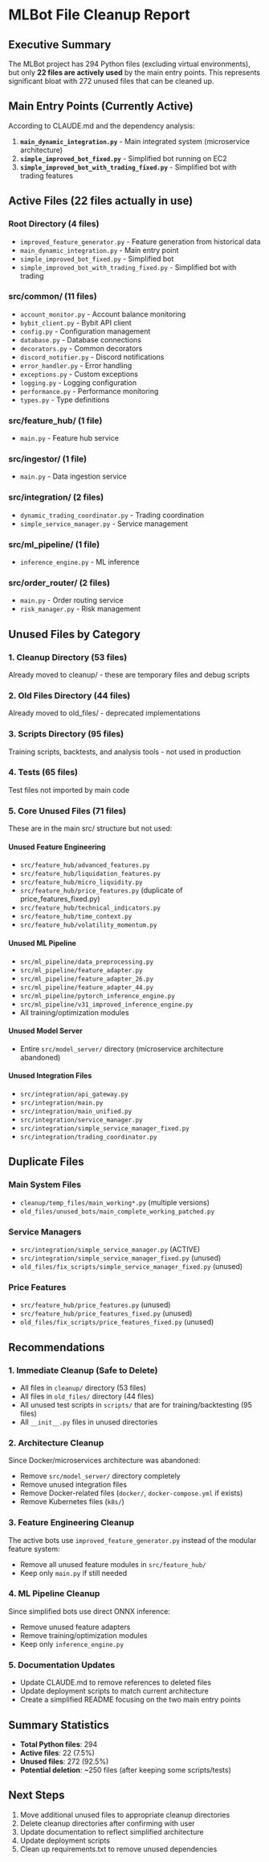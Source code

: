 # MLBot File Cleanup Report

## Executive Summary

The MLBot project has 294 Python files (excluding virtual environments), but only **22 files are actively used** by the main entry points. This represents significant bloat with 272 unused files that can be cleaned up.

## Main Entry Points (Currently Active)

According to CLAUDE.md and the dependency analysis:
1. **`main_dynamic_integration.py`** - Main integrated system (microservice architecture)
2. **`simple_improved_bot_fixed.py`** - Simplified bot running on EC2
3. **`simple_improved_bot_with_trading_fixed.py`** - Simplified bot with trading features

## Active Files (22 files actually in use)

### Root Directory (4 files)
- `improved_feature_generator.py` - Feature generation from historical data
- `main_dynamic_integration.py` - Main entry point
- `simple_improved_bot_fixed.py` - Simplified bot
- `simple_improved_bot_with_trading_fixed.py` - Simplified bot with trading

### src/common/ (11 files)
- `account_monitor.py` - Account balance monitoring
- `bybit_client.py` - Bybit API client
- `config.py` - Configuration management
- `database.py` - Database connections
- `decorators.py` - Common decorators
- `discord_notifier.py` - Discord notifications
- `error_handler.py` - Error handling
- `exceptions.py` - Custom exceptions
- `logging.py` - Logging configuration
- `performance.py` - Performance monitoring
- `types.py` - Type definitions

### src/feature_hub/ (1 file)
- `main.py` - Feature hub service

### src/ingestor/ (1 file)
- `main.py` - Data ingestion service

### src/integration/ (2 files)
- `dynamic_trading_coordinator.py` - Trading coordination
- `simple_service_manager.py` - Service management

### src/ml_pipeline/ (1 file)
- `inference_engine.py` - ML inference

### src/order_router/ (2 files)
- `main.py` - Order routing service
- `risk_manager.py` - Risk management

## Unused Files by Category

### 1. Cleanup Directory (53 files)
Already moved to cleanup/ - these are temporary files and debug scripts

### 2. Old Files Directory (44 files)
Already moved to old_files/ - deprecated implementations

### 3. Scripts Directory (95 files)
Training scripts, backtests, and analysis tools - not used in production

### 4. Tests (65 files)
Test files not imported by main code

### 5. Core Unused Files (71 files)
These are in the main src/ structure but not used:

#### Unused Feature Engineering
- `src/feature_hub/advanced_features.py`
- `src/feature_hub/liquidation_features.py`
- `src/feature_hub/micro_liquidity.py`
- `src/feature_hub/price_features.py` (duplicate of price_features_fixed.py)
- `src/feature_hub/technical_indicators.py`
- `src/feature_hub/time_context.py`
- `src/feature_hub/volatility_momentum.py`

#### Unused ML Pipeline
- `src/ml_pipeline/data_preprocessing.py`
- `src/ml_pipeline/feature_adapter.py`
- `src/ml_pipeline/feature_adapter_26.py`
- `src/ml_pipeline/feature_adapter_44.py`
- `src/ml_pipeline/pytorch_inference_engine.py`
- `src/ml_pipeline/v31_improved_inference_engine.py`
- All training/optimization modules

#### Unused Model Server
- Entire `src/model_server/` directory (microservice architecture abandoned)

#### Unused Integration Files
- `src/integration/api_gateway.py`
- `src/integration/main.py`
- `src/integration/main_unified.py`
- `src/integration/service_manager.py`
- `src/integration/simple_service_manager_fixed.py`
- `src/integration/trading_coordinator.py`

## Duplicate Files

### Main System Files
- `cleanup/temp_files/main_working*.py` (multiple versions)
- `old_files/unused_bots/main_complete_working_patched.py`

### Service Managers
- `src/integration/simple_service_manager.py` (ACTIVE)
- `src/integration/simple_service_manager_fixed.py` (unused)
- `old_files/fix_scripts/simple_service_manager_fixed.py` (unused)

### Price Features
- `src/feature_hub/price_features.py` (unused)
- `src/feature_hub/price_features_fixed.py` (unused)
- `old_files/fix_scripts/price_features_fixed.py` (unused)

## Recommendations

### 1. Immediate Cleanup (Safe to Delete)
- All files in `cleanup/` directory (53 files)
- All files in `old_files/` directory (44 files)
- All unused test scripts in `scripts/` that are for training/backtesting (95 files)
- All `__init__.py` files in unused directories

### 2. Architecture Cleanup
Since Docker/microservices architecture was abandoned:
- Remove `src/model_server/` directory completely
- Remove unused integration files
- Remove Docker-related files (`docker/`, `docker-compose.yml` if exists)
- Remove Kubernetes files (`k8s/`)

### 3. Feature Engineering Cleanup
The active bots use `improved_feature_generator.py` instead of the modular feature system:
- Remove all unused feature modules in `src/feature_hub/`
- Keep only `main.py` if still needed

### 4. ML Pipeline Cleanup
Since simplified bots use direct ONNX inference:
- Remove unused feature adapters
- Remove training/optimization modules
- Keep only `inference_engine.py`

### 5. Documentation Updates
- Update CLAUDE.md to remove references to deleted files
- Update deployment scripts to match current architecture
- Create a simplified README focusing on the two main entry points

## Summary Statistics

- **Total Python files**: 294
- **Active files**: 22 (7.5%)
- **Unused files**: 272 (92.5%)
- **Potential deletion**: ~250 files (after keeping some scripts/tests)

## Next Steps

1. Move additional unused files to appropriate cleanup directories
2. Delete cleanup directories after confirming with user
3. Update documentation to reflect simplified architecture
4. Update deployment scripts
5. Clean up requirements.txt to remove unused dependencies